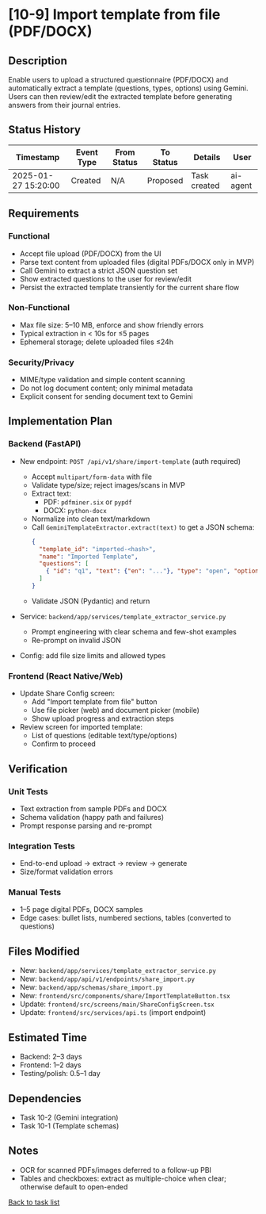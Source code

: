 # [10-9] Import template from file (PDF/DOCX)

## Description
Enable users to upload a structured questionnaire (PDF/DOCX) and automatically extract a template (questions, types, options) using Gemini. Users can then review/edit the extracted template before generating answers from their journal entries.

## Status History
| Timestamp | Event Type | From Status | To Status | Details | User |
|-----------|------------|-------------|-----------|---------|------|
| 2025-01-27 15:20:00 | Created | N/A | Proposed | Task created | ai-agent |

## Requirements

### Functional
- Accept file upload (PDF/DOCX) from the UI
- Parse text content from uploaded files (digital PDFs/DOCX only in MVP)
- Call Gemini to extract a strict JSON question set
- Show extracted questions to the user for review/edit
- Persist the extracted template transiently for the current share flow

### Non-Functional
- Max file size: 5–10 MB, enforce and show friendly errors
- Typical extraction in < 10s for ≤5 pages
- Ephemeral storage; delete uploaded files ≤24h

### Security/Privacy
- MIME/type validation and simple content scanning
- Do not log document content; only minimal metadata
- Explicit consent for sending document text to Gemini

## Implementation Plan

### Backend (FastAPI)
- New endpoint: `POST /api/v1/share/import-template` (auth required)
  - Accept `multipart/form-data` with file
  - Validate type/size; reject images/scans in MVP
  - Extract text:
    - PDF: `pdfminer.six` or `pypdf`
    - DOCX: `python-docx`
  - Normalize into clean text/markdown
  - Call `GeminiTemplateExtractor.extract(text)` to get a JSON schema:
    ```json
    {
      "template_id": "imported-<hash>",
      "name": "Imported Template",
      "questions": [
        { "id": "q1", "text": {"en": "..."}, "type": "open", "options": [] }
      ]
    }
    ```
  - Validate JSON (Pydantic) and return

- Service: `backend/app/services/template_extractor_service.py`
  - Prompt engineering with clear schema and few-shot examples
  - Re-prompt on invalid JSON

- Config: add file size limits and allowed types

### Frontend (React Native/Web)
- Update Share Config screen:
  - Add "Import template from file" button
  - Use file picker (web) and document picker (mobile)
  - Show upload progress and extraction steps
- Review screen for imported template:
  - List of questions (editable text/type/options)
  - Confirm to proceed

## Verification

### Unit Tests
- Text extraction from sample PDFs and DOCX
- Schema validation (happy path and failures)
- Prompt response parsing and re-prompt

### Integration Tests
- End-to-end upload → extract → review → generate
- Size/format validation errors

### Manual Tests
- 1–5 page digital PDFs, DOCX samples
- Edge cases: bullet lists, numbered sections, tables (converted to questions)

## Files Modified
- New: `backend/app/services/template_extractor_service.py`
- New: `backend/app/api/v1/endpoints/share_import.py`
- New: `backend/app/schemas/share_import.py`
- New: `frontend/src/components/share/ImportTemplateButton.tsx`
- Update: `frontend/src/screens/main/ShareConfigScreen.tsx`
- Update: `frontend/src/services/api.ts` (import endpoint)

## Estimated Time
- Backend: 2–3 days
- Frontend: 1–2 days
- Testing/polish: 0.5–1 day

## Dependencies
- Task 10-2 (Gemini integration)
- Task 10-1 (Template schemas)

## Notes
- OCR for scanned PDFs/images deferred to a follow-up PBI
- Tables and checkboxes: extract as multiple-choice when clear; otherwise default to open-ended

[Back to task list](./tasks.md)
